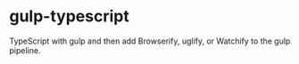 # gulp-typescript
TypeScript with gulp and then add Browserify, uglify, or Watchify to the gulp pipeline.
